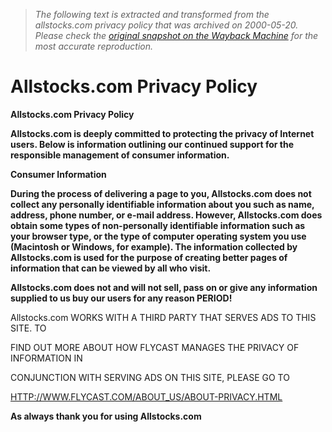 > *The following text is extracted and transformed from the allstocks.com privacy policy that was archived on 2000-05-20. Please check the [original snapshot on the Wayback Machine](https://web.archive.org/web/20000520023925id_/http%3A//www.allstocks.com/pp.html) for the most accurate reproduction.*

# Allstocks.com Privacy Policy

**Allstocks.com Privacy Policy**

**Allstocks.com is deeply committed to protecting the privacy of Internet users. Below is information outlining our continued support for the responsible management of consumer information.**

**Consumer Information**

**During the process of delivering a page to you, Allstocks.com does not collect any personally identifiable information about you such as name, address, phone number, or e-mail address. However, Allstocks.com does obtain some types of non-personally identifiable information such as your browser type, or the type of computer operating system you use (Macintosh or Windows, for example). The information collected by Allstocks.com is used for the purpose of creating better pages of information that can be viewed by all who visit.**

**Allstocks.com does not and will not sell, pass on or give any information supplied to us buy our users for any reason PERIOD!**

Allstocks.com WORKS WITH A THIRD PARTY THAT SERVES ADS TO THIS SITE. TO

FIND OUT MORE ABOUT HOW FLYCAST MANAGES THE PRIVACY OF INFORMATION IN

CONJUNCTION WITH SERVING ADS ON THIS SITE, PLEASE GO TO

[HTTP://WWW.FLYCAST.COM/ABOUT_US/ABOUT-PRIVACY.HTML](http://www.flycast.com/ABOUT_US/ABOUT-PRIVACY.HTML)

**As always thank you for using Allstocks.com**
